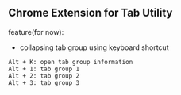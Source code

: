 ## Chrome Extension for Tab Utility

feature(for now):

- collapsing tab group using keyboard shortcut

```
Alt + K: open tab group information
Alt + 1: tab group 1
Alt + 2: tab group 2
Alt + 3: tab group 3
```
